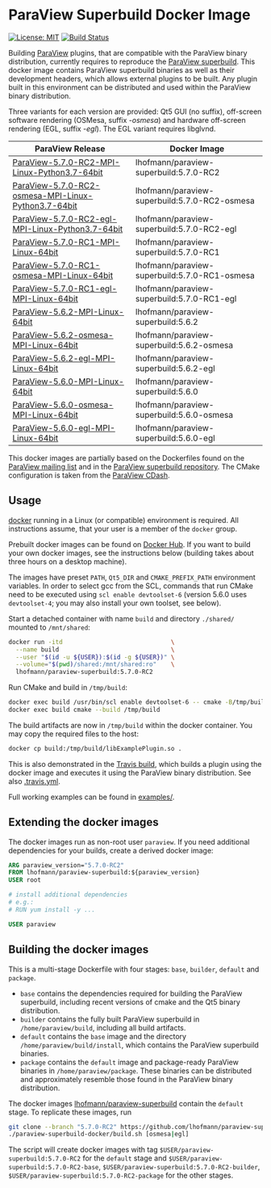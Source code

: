 # ParaView Superbuild Docker Image

[![License: MIT](https://img.shields.io/badge/License-MIT-yellow.svg)](LICENSE)
[![Build Status](https://travis-ci.org/lhofmann/paraview-superbuild-docker.svg?branch=master)](https://travis-ci.org/lhofmann/paraview-superbuild-docker)

Building [ParaView](https://www.paraview.org/) plugins, that are compatible with the ParaView binary distribution, currently requires to reproduce the [ParaView superbuild](https://gitlab.kitware.com/paraview/paraview-superbuild). 
This docker image contains ParaView superbuild binaries as well as their development headers, which allows external plugins to be built. Any plugin built in this environment can be distributed and used within the ParaView binary distribution.

Three variants for each version are provided: Qt5 GUI (no suffix), off-screen software rendering (OSMesa, suffix *-osmesa*) and hardware off-screen rendering (EGL, suffix *-egl*). The EGL variant requires libglvnd.

| ParaView Release | Docker Image |
|--|--|
| [ParaView-5.7.0-RC2-MPI-Linux-Python3.7-64bit](https://www.paraview.org/files/v5.7/ParaView-5.7.0-RC2-MPI-Linux-Python3.7-64bit.tar.gz) | lhofmann/paraview-superbuild:5.7.0-RC2 |
| [ParaView-5.7.0-RC2-osmesa-MPI-Linux-Python3.7-64bit](https://www.paraview.org/files/v5.7/ParaView-5.7.0-RC2-osmesa-MPI-Linux-Python3.7-64bit.tar.gz) | lhofmann/paraview-superbuild:5.7.0-RC2-osmesa |
| [ParaView-5.7.0-RC2-egl-MPI-Linux-Python3.7-64bit](https://github.com/lhofmann/paraview-superbuild-docker/releases/download/5.7.0-RC2/ParaView-5.7.0-RC2-egl-MPI-Linux-Python3.7-64bit.tar.gz) | lhofmann/paraview-superbuild:5.7.0-RC2-egl |
| [ParaView-5.7.0-RC1-MPI-Linux-64bit](https://www.paraview.org/files/v5.6/ParaView-5.7.0-RC1-MPI-Linux-64bit.tar.gz) | lhofmann/paraview-superbuild:5.7.0-RC1 |
| [ParaView-5.7.0-RC1-osmesa-MPI-Linux-64bit](https://www.paraview.org/files/v5.6/ParaView-5.7.0-RC1-osmesa-MPI-Linux-64bit.tar.gz) | lhofmann/paraview-superbuild:5.7.0-RC1-osmesa |
| [ParaView-5.7.0-RC1-egl-MPI-Linux-64bit](https://github.com/lhofmann/paraview-superbuild-docker/releases/download/5.7.0-RC1/ParaView-5.7.0-RC1-egl-MPI-Linux-64bit.tar.gz) | lhofmann/paraview-superbuild:5.7.0-RC1-egl |
| [ParaView-5.6.2-MPI-Linux-64bit](https://www.paraview.org/files/v5.6/ParaView-5.6.2-MPI-Linux-64bit.tar.gz) | lhofmann/paraview-superbuild:5.6.2 |
| [ParaView-5.6.2-osmesa-MPI-Linux-64bit](https://github.com/lhofmann/paraview-superbuild-docker/releases/download/5.6.2/ParaView-5.6.2-osmesa-MPI-Linux-64bit.tar.gz) | lhofmann/paraview-superbuild:5.6.2-osmesa |
| [ParaView-5.6.2-egl-MPI-Linux-64bit](https://github.com/lhofmann/paraview-superbuild-docker/releases/download/5.6.2/ParaView-5.6.2-egl-MPI-Linux-64bit.tar.gz) | lhofmann/paraview-superbuild:5.6.2-egl |
| [ParaView-5.6.0-MPI-Linux-64bit](https://www.paraview.org/files/v5.6/ParaView-5.6.0-MPI-Linux-64bit.tar.gz) | lhofmann/paraview-superbuild:5.6.0 |
| [ParaView-5.6.0-osmesa-MPI-Linux-64bit](https://www.paraview.org/files/v5.6/ParaView-5.6.0-osmesa-MPI-Linux-64bit.tar.gz) | lhofmann/paraview-superbuild:5.6.0-osmesa |
| [ParaView-5.6.0-egl-MPI-Linux-64bit](https://github.com/lhofmann/paraview-superbuild-docker/releases/download/5.6.0/ParaView-5.6.0-egl-MPI-Linux-64bit.tar.gz) | lhofmann/paraview-superbuild:5.6.0-egl |

This docker images are partially based on the Dockerfiles found on the [ParaView mailing list](https://public.kitware.com/pipermail/paraview/2017-April/039841.html) and in the [ParaView superbuild repository](https://gitlab.kitware.com/paraview/paraview-superbuild/tree/master/Scripts/docker/el6). The CMake configuration is taken from the [ParaView CDash](https://open.cdash.org/index.php?project=ParaView).

## Usage

[docker](https://www.docker.com/) running in a Linux (or compatible) environment is required. All instructions assume, that your user is a member of the `docker` group.

Prebuilt docker images can be found on [Docker Hub](https://hub.docker.com/r/lhofmann/paraview-superbuild). If you want to build your own docker images, see the instructions below (building takes about three hours on a desktop machine).

The images have preset `PATH`, `Qt5_DIR` and `CMAKE_PREFIX_PATH` environment variables. In order to select gcc from the SCL, commands that run CMake need to be executed using `scl enable devtoolset-6` (version 5.6.0 uses `devtoolset-4`; you may also install your own toolset, see below).

Start a detached container with name `build` and directory `./shared/` mounted to `/mnt/shared`:
```bash
docker run -itd                              \
  --name build                               \
  --user "$(id -u ${USER}):$(id -g ${USER})" \
  --volume="$(pwd)/shared:/mnt/shared:ro"    \
  lhofmann/paraview-superbuild:5.7.0-RC2
```
Run CMake and build in `/tmp/build`:
```bash
docker exec build /usr/bin/scl enable devtoolset-6 -- cmake -B/tmp/build -H/mnt/shared/example
docker exec build cmake --build /tmp/build
```
The build artifacts are now in `/tmp/build` within the docker container. You may copy the required files to the host:
```bash
docker cp build:/tmp/build/libExamplePlugin.so .
```

This is also demonstrated in the [Travis build](https://travis-ci.org/lhofmann/paraview-superbuild-docker), which builds a plugin using the docker image and executes it using the ParaView binary distribution. See also [.travis.yml](.travis.yml).

Full working examples can be found in [examples/](examples).

## Extending the docker images

The docker images run as non-root user `paraview`. If you need additional dependencies for your builds, create a derived docker image:
```dockerfile
ARG paraview_version="5.7.0-RC2"
FROM lhofmann/paraview-superbuild:${paraview_version}
USER root

# install additional dependencies
# e.g.:
# RUN yum install -y ...

USER paraview
```


## Building the docker images

This is a multi-stage Dockerfile with four stages: `base`, `builder`, `default` and `package`.

* `base` contains the dependencies required for building the ParaView superbuild, including recent versions of cmake and the Qt5 binary distribution.
* `builder` contains the fully built ParaView superbuild in `/home/paraview/build`, including all build artifacts.
* `default` contains the `base` image and the directory `/home/paraview/build/install`, which contains the ParaView superbuild binaries.
* `package` contains the `default` image and package-ready ParaView binaries in `/home/paraview/package`. These binaries can be distributed and approximately resemble those found in the ParaView binary distribution.

The docker images [lhofmann/paraview-superbuild](https://hub.docker.com/r/lhofmann/paraview-superbuild) contain the `default` stage. To replicate these images, run
```bash
git clone --branch "5.7.0-RC2" https://github.com/lhofmann/paraview-superbuild-docker.git
./paraview-superbuild-docker/build.sh [osmesa|egl]
```

The script will create docker images with tag `$USER/paraview-superbuild:5.7.0-RC2` for the `default` stage and `$USER/paraview-superbuild:5.7.0-RC2-base`, `$USER/paraview-superbuild:5.7.0-RC2-builder`, `$USER/paraview-superbuild:5.7.0-RC2-package` for the other stages.


